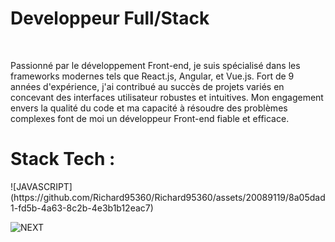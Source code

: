 <H1>Developpeur Full/Stack </H1><br/>
<p class="font-bold">Passionné par le développement Front-end, je suis spécialisé dans les frameworks modernes tels que React.js, Angular, et Vue.js. Fort de 9 années d'expérience, j'ai contribué au succès de projets variés en concevant des interfaces utilisateur robustes et intuitives. Mon engagement envers la qualité du code et ma capacité à résoudre des problèmes complexes font de moi un développeur Front-end fiable et efficace.</p>

<h1>Stack Tech :</h1>

</a>
![JAVASCRIPT](https://github.com/Richard95360/Richard95360/assets/20089119/8a05dad1-fd5b-4a63-8c2b-4e3b1b12eac7)
<a>



![NEXT](https://github.com/Richard95360/Richard95360/assets/20089119/9cdab4df-3dfa-4a36-ae9f-876220bf5f6d)
